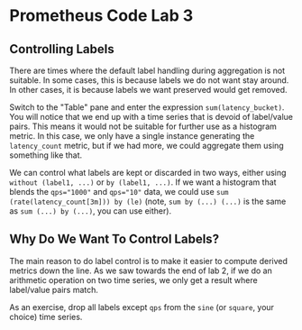 # Prometheus Code Lab 3

## Controlling Labels

There are times where the default label handling during aggregation is not suitable. In some cases, this is because labels we do not want stay around. In other cases, it is because labels we want preserved would get removed. 

Switch to the "Table" pane and enter the expression `sum(latency_bucket)`. You will notice that we end up with a time series that is devoid of label/value pairs. This means it would not be suitable for further use as a histogram metric. In this case, we only have a single instance generating the `latency_count` metric, but if we had more, we could aggregate them using something like that.

We can control what labels are kept or discarded in two ways, either using `without (label1, ...)` or `by (label1, ...)`. If we want a histogram that blends the `qps="1000"` and `qps="10"` data, we could use `sum (rate(latency_count[3m])) by (le)` (note, `sum by (...) (...)` is the same as `sum (...) by (...)`, you can use either).

## Why Do We Want To Control Labels?

The main reason to do label control is to make it easier to compute derived metrics down the line. As we saw towards the end of lab 2, if we do an arithmetic operation on two time series, we only get a result where label/value pairs match.

As an exercise, drop all labels except `qps` from the `sine` (or `square`, your choice) time series.
